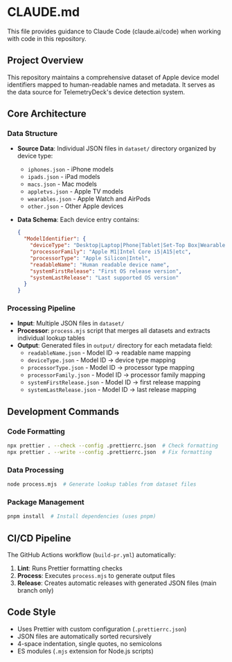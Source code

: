 # CLAUDE.md

This file provides guidance to Claude Code (claude.ai/code) when working with code in this repository.

## Project Overview

This repository maintains a comprehensive dataset of Apple device model identifiers mapped to human-readable names and metadata. It serves as the data source for TelemetryDeck's device detection system.

## Core Architecture

### Data Structure
- **Source Data**: Individual JSON files in `dataset/` directory organized by device type:
  - `iphones.json` - iPhone models
  - `ipads.json` - iPad models
  - `macs.json` - Mac models
  - `appletvs.json` - Apple TV models
  - `wearables.json` - Apple Watch and AirPods
  - `other.json` - Other Apple devices

- **Data Schema**: Each device entry contains:
  ```json
  {
    "ModelIdentifier": {
      "deviceType": "Desktop|Laptop|Phone|Tablet|Set-Top Box|Wearable|Headset",
      "processorFamily": "Apple M1|Intel Core i5|A15|etc",
      "processorType": "Apple Silicon|Intel",
      "readableName": "Human readable device name",
      "systemFirstRelease": "First OS release version",
      "systemLastRelease": "Last supported OS version"
    }
  }
  ```

### Processing Pipeline
- **Input**: Multiple JSON files in `dataset/`
- **Processor**: `process.mjs` script that merges all datasets and extracts individual lookup tables
- **Output**: Generated files in `output/` directory for each metadata field:
  - `readableName.json` - Model ID → readable name mapping
  - `deviceType.json` - Model ID → device type mapping
  - `processorType.json` - Model ID → processor type mapping
  - `processorFamily.json` - Model ID → processor family mapping
  - `systemFirstRelease.json` - Model ID → first release mapping
  - `systemLastRelease.json` - Model ID → last release mapping

## Development Commands

### Code Formatting
```bash
npx prettier . --check --config .prettierrc.json  # Check formatting
npx prettier . --write --config .prettierrc.json  # Fix formatting
```

### Data Processing
```bash
node process.mjs  # Generate lookup tables from dataset files
```

### Package Management
```bash
pnpm install  # Install dependencies (uses pnpm)
```

## CI/CD Pipeline

The GitHub Actions workflow (`build-pr.yml`) automatically:
1. **Lint**: Runs Prettier formatting checks
2. **Process**: Executes `process.mjs` to generate output files
3. **Release**: Creates automatic releases with generated JSON files (main branch only)

## Code Style

- Uses Prettier with custom configuration (`.prettierrc.json`)
- JSON files are automatically sorted recursively
- 4-space indentation, single quotes, no semicolons
- ES modules (`.mjs` extension for Node.js scripts)